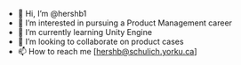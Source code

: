 - 👋 Hi, I’m @hershb1
- 👀 I’m interested in pursuing a Product Management career
- 🌱 I’m currently learning Unity Engine
- 💞️ I’m looking to collaborate on product cases
- 📫 How to reach me [hershb@schulich.yorku.ca]
